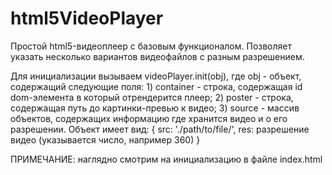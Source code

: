 # html5VideoPlayer
Простой html5-видеоплеер с базовым функционалом. Позволяет указать несколько вариантов видеофайлов с разным разрешением.

Для инициализации вызываем videoPlayer.init(obj), где obj - объект,
содержащий следующие поля: 
                          1) container - строка, содержащая id dom-элемента в который отрендерится плеер;
                          2) poster - строка, содержащая путь до картинки-превью к видео;
                          3) source - массив объектов, содержащих информацию где хранится видео и о его разрешении.
                          Объект имеет вид:    {
                                                  src: './path/to/file/',
                                                  res: разрешение видео (указывается число, например 360)
                                              }

ПРИМЕЧАНИЕ: наглядно смотрим на инициализацию в файле index.html
